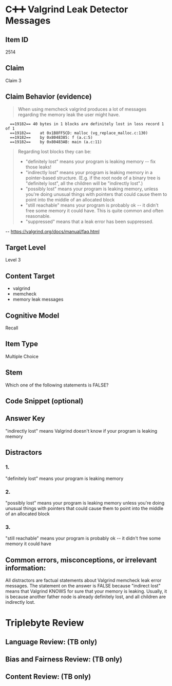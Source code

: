 # C➕➕ Valgrind Leak Detector Messages

## Item ID
2514

## Claim
Claim 3

## Claim Behavior (evidence)
> When using memcheck valgrind produces a lot of messages regarding the memory leak the user might have.

```
  ==19182== 40 bytes in 1 blocks are definitely lost in loss record 1 of 1
  ==19182==    at 0x1B8FF5CD: malloc (vg_replace_malloc.c:130)
  ==19182==    by 0x8048385: f (a.c:5)
  ==19182==    by 0x80483AB: main (a.c:11)
```

> Regarding lost blocks they can be:
> - "definitely lost" means your program is leaking memory -- fix those leaks!
> - "indirectly lost" means your program is leaking memory in a pointer-based structure. (E.g. if the root node of a binary tree is "definitely lost", all the children will be "indirectly lost".)
> - "possibly lost" means your program is leaking memory, unless you're doing unusual things with pointers that could cause them to point into the middle of an allocated block
> - "still reachable" means your program is probably ok -- it didn't free some memory it could have. This is quite common and often reasonable.
> - "suppressed" means that a leak error has been suppressed.

-- https://valgrind.org/docs/manual/faq.html

## Target Level
Level 3

## Content Target
- valgrind
- memcheck
- memory leak messages

## Cognitive Model
Recall

## Item Type
Multiple Choice

## Stem
Which one of the following statements is FALSE?

## Code Snippet (optional)

## Answer Key
"indirectly lost" means Valgrind doesn't know if your program is leaking memory

## Distractors

### 1.
"definitely lost" means your program is leaking memory

### 2.
"possibly lost" means your program is leaking memory unless you're doing unusual things with pointers that could cause them to point into the middle of an allocated block

### 3.
"still reachable" means your program is probably ok -- it didn't free some memory it could have

## Common errors, misconceptions, or irrelevant information:
All distractors are factual statements about Valgrind memcheck leak error messages.
The statement on the answer is FALSE because "indirect lost" means that Valgrind KNOWS for sure that your memory is leaking. Usually, it is because another father node is already definitely lost, and all children are indirectly lost.

# Triplebyte Review

## Language Review: (TB only)

## Bias and Fairness Review: (TB only)

## Content Review: (TB only)
